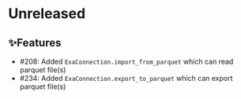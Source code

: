 # Unreleased

## ✨Features
* #208: Added `ExaConnection.import_from_parquet` which can read parquet file(s)
* #234: Added `ExaConnection.export_to_parquet` which can export parquet file(s)
